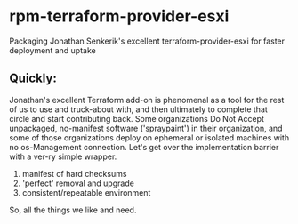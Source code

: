 # rpm-terraform-provider-esxi
Packaging Jonathan Senkerik's excellent terraform-provider-esxi for faster deployment and uptake

## Quickly:

Jonathan's excellent Terraform add-on is phenomenal as a tool for the rest of us to use and truck-about with, and then ultimately to complete that circle and start contributing back.  Some organizations Do Not Accept unpackaged, no-manifest software ('spraypaint') in their organization, and some of those organizations deploy on ephemeral or isolated machines with no os-Management connection.  Let's get over the implementation barrier with a ver-ry simple wrapper.  

1. manifest of hard checksums
1. 'perfect' removal and upgrade
1. consistent/repeatable environment

So, all the things we like and need.
